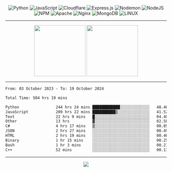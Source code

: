 <div align="center">
  
![Python](https://img.shields.io/badge/python-3670A0?style=for-the-badge&logo=python&logoColor=ffdd54) ![JavaScript](https://img.shields.io/badge/javascript-%23323330.svg?style=for-the-badge&logo=javascript&logoColor=%23F7DF1E) ![Cloudflare](https://img.shields.io/badge/Cloudflare-F38020?style=for-the-badge&logo=Cloudflare&logoColor=white) ![Express.js](https://img.shields.io/badge/express.js-%23404d59.svg?style=for-the-badge&logo=express&logoColor=%2361DAFB) ![Nodemon](https://img.shields.io/badge/NODEMON-%23323330.svg?style=for-the-badge&logo=nodemon&logoColor=%BBDEAD) ![NodeJS](https://img.shields.io/badge/node.js-6DA55F?style=for-the-badge&logo=node.js&logoColor=white) ![NPM](https://img.shields.io/badge/NPM-%23CB3837.svg?style=for-the-badge&logo=npm&logoColor=white) ![Apache](https://img.shields.io/badge/apache-%23D42029.svg?style=for-the-badge&logo=apache&logoColor=white) ![Nginx](https://img.shields.io/badge/nginx-%23009639.svg?style=for-the-badge&logo=nginx&logoColor=white) ![MongoDB](https://img.shields.io/badge/MongoDB-%234ea94b.svg?style=for-the-badge&logo=mongodb&logoColor=white) ![LINUX](https://img.shields.io/badge/Linux-FCC624?style=for-the-badge&logo=linux&logoColor=black)

---


<img src="https://github-readme-streak-stats.herokuapp.com/?user=anotherrandomonline&theme=react" height="160"/>
  
<img src="https://github-readme-stats.vercel.app/api?username=anotherrandomonline&show_icons=true&include_all_commits=true&theme=react" height="160"/>
</div>

---

<!--START_SECTION:waka-->

```txt
From: 03 October 2023 - To: 19 October 2024

Total Time: 504 hrs 19 mins

Python                244 hrs 24 mins ████████████░░░░░░░░░░░░░   48.46 %
JavaScript            209 hrs 22 mins ██████████▒░░░░░░░░░░░░░░   41.52 %
Text                  22 hrs 9 mins   █░░░░░░░░░░░░░░░░░░░░░░░░   04.40 %
Other                 13 hrs          ▓░░░░░░░░░░░░░░░░░░░░░░░░   02.58 %
C#                    4 hrs 17 mins   ▒░░░░░░░░░░░░░░░░░░░░░░░░   00.85 %
JSON                  2 hrs 27 mins   ░░░░░░░░░░░░░░░░░░░░░░░░░   00.49 %
HTML                  2 hrs 19 mins   ░░░░░░░░░░░░░░░░░░░░░░░░░   00.46 %
Binary                1 hr 15 mins    ░░░░░░░░░░░░░░░░░░░░░░░░░   00.25 %
Bash                  1 hr 3 mins     ░░░░░░░░░░░░░░░░░░░░░░░░░   00.21 %
C++                   52 mins         ░░░░░░░░░░░░░░░░░░░░░░░░░   00.17 %
```

<!--END_SECTION:waka-->

---

<div align="center">
  
![](https://github-profile-trophy.vercel.app/?username=anotherrandomonline&theme=darkhub&no-frame=true&no-bg=true&margin-w=4)

</div>

